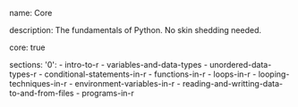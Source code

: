 name: Core

description: The fundamentals of Python. No skin shedding needed.

core: true

sections:
  '0':
    - intro-to-r
    - variables-and-data-types
    - unordered-data-types-r
    - conditional-statements-in-r
    - functions-in-r
    - loops-in-r
    - looping-techniques-in-r
    - environment-variables-in-r
    - reading-and-writting-data-to-and-from-files
    - programs-in-r
